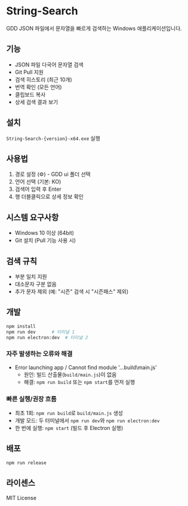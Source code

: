 # String-Search

GDD JSON 파일에서 문자열을 빠르게 검색하는 Windows 애플리케이션입니다.

## 기능
- JSON 파일 다국어 문자열 검색
- Git Pull 지원
- 검색 히스토리 (최근 10개)
- 번역 확인 (모든 언어)
- 클립보드 복사
- 상세 검색 결과 보기

## 설치
`String-Search-{version}-x64.exe` 실행

## 사용법
1. 경로 설정 (⚙️) - GDD ui 폴더 선택
2. 언어 선택 (기본: KO)
3. 검색어 입력 후 Enter
4. 행 더블클릭으로 상세 정보 확인

## 시스템 요구사항
- Windows 10 이상 (64bit)
- Git 설치 (Pull 기능 사용 시)

## 검색 규칙
- 부분 일치 지원
- 대소문자 구분 없음
- 추가 문자 제외 (예: "시즌" 검색 시 "시즌패스" 제외)

## 개발
```bash
npm install
npm run dev      # 터미널 1
npm run electron:dev  # 터미널 2
```

### 자주 발생하는 오류와 해결
- Error launching app / Cannot find module '...build\\main.js'
  - 원인: 빌드 산출물(`build/main.js`)이 없음
  - 해결: `npm run build` 또는 `npm start`를 먼저 실행

### 빠른 실행/권장 흐름
- 최초 1회: `npm run build`로 `build/main.js` 생성
- 개발 모드: 두 터미널에서 `npm run dev`와 `npm run electron:dev`
- 한 번에 실행: `npm start` (빌드 후 Electron 실행)

## 배포
```bash
npm run release
```

## 라이센스
MIT License
